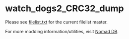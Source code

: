 # watch_dogs2_CRC32_dump

Please see [filelist.txt](filelist.txt) for the current filelist master.

For more modding information/utilities, visit [Nomad DB](https://db.nomad-group.net/page/WD2_Modding_Resources).
